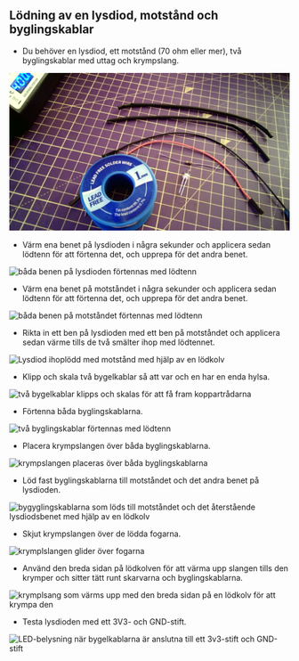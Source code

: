 ## Lödning av en lysdiod, motstånd och byglingskablar

- Du behöver en lysdiod, ett motstånd (70 ohm eller mer), två byglingskablar med uttag och krympslang.

![komponenter listade visas tillsammans med en rulle lödtenn](images/you_will_need.jpg)

- Värm ena benet på lysdioden i några sekunder och applicera sedan lödtenn för att förtenna det, och upprepa för det andra benet.

![båda benen på lysdioden förtennas med lödtenn](images/tin_led.gif)

- Värm ena benet på motståndet i några sekunder och applicera sedan lödtenn för att förtenna det, och upprepa för det andra benet.

![båda benen på motståndet förtennas med lödtenn](images/tin_resistor.gif)

- Rikta in ett ben på lysdioden med ett ben på motståndet och applicera sedan värme tills de två smälter ihop med lödtennet.

![Lysdiod ihoplödd med motstånd med hjälp av en lödkolv](images/bond_resistor.gif)

- Klipp och skala två bygelkablar så att var och en har en enda hylsa.

![två bygelkablar klipps och skalas för att få fram koppartrådarna](images/strip_jumpers.gif)

- Förtenna båda byglingskablarna.

![två byglingskablar förtennas med lödtenn](images/tin_jumpers.gif)

- Placera krympslangen över båda byglingskablarna.

![krympslangen placeras över båda byglingskablarna](images/add_heatshrink.gif)

- Löd fast byglingskablarna till motståndet och det andra benet på lysdioden.

![bygyglingskablarna som löds till motståndet och det återstående lysdiodsbenet med hjälp av en lödkolv](images/bond_jumpers.gif)

- Skjut krympslangen över de lödda fogarna.

![krymplslangen glider över fogarna](images/place_heatshrink.gif)

- Använd den breda sidan på lödkolven för att värma upp slangen tills den krymper och sitter tätt runt skarvarna och byglingskablarna.

![krymplsang som värms upp med den breda sidan på en lödkolv för att krympa den](images/heat_heatshrink.gif)

- Testa lysdioden med ett 3V3- och GND-stift.

![LED-belysning när bygelkablarna är anslutna till ett 3v3-stift och GND-stift](images/test_led.gif)